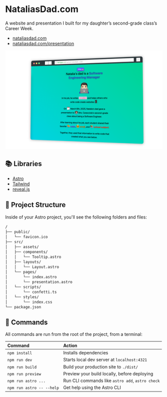 # NataliasDad.com

A website and presentation I built for my daughter’s second-grade class’s Career Week.

* [nataliasdad.com](https://nataliasdad.com/presentation)
* [nataliasdad.com/presentation](https://nataliasdad.com/presentation)

![screenshot](src/assets/screenshot-nataliasdad.png)

## 📚 Libraries

 * [Astro](https://astro.build/)
 * [Tailwind](https://tailwindcss.com/)
 * [reveal.js](https://revealjs.com/)

## 🚀 Project Structure

Inside of your Astro project, you'll see the following folders and files:

```text
/
├── public/
│   └── favicon.ico
├── src/
│   ├── assets/
│   ├── components/
│   │   └── Tooltip.astro
│   ├── layouts/
│   │   └── Layout.astro
│   └── pages/
│       └── index.astro
│       └── presentation.astro
│   └── scripts/
│       └── confetti.ts
│   └── styles/
│       └── index.css
└── package.json
```

## 🧞 Commands

All commands are run from the root of the project, from a terminal:

| Command                   | Action                                           |
| :------------------------ | :----------------------------------------------- |
| `npm install`             | Installs dependencies                            |
| `npm run dev`             | Starts local dev server at `localhost:4321`      |
| `npm run build`           | Build your production site to `./dist/`          |
| `npm run preview`         | Preview your build locally, before deploying     |
| `npm run astro ...`       | Run CLI commands like `astro add`, `astro check` |
| `npm run astro -- --help` | Get help using the Astro CLI                     |
